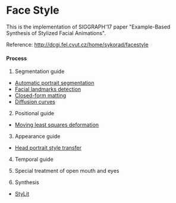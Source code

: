 # Face Style
This is the implementation of SIGGRAPH'17 paper "Example-Based Synthesis of Stylized Facial Animations".

Reference: http://dcgi.fel.cvut.cz/home/sykorad/facestyle

#### Process

1. Segmentation guide

- [Automatic portrait segmentation]()
- [Facial landmarks detection]()
- [Closed-form matting]()
- [Diffusion curves]()

2. Positional guide

- [Moving least squares deformation]()

3. Appearance guide

- [Head portrait style transfer]()

4. Temporal guide


5. Special treatment of open mouth and eyes

6. Synthesis

- [StyLit]()
